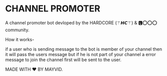 # CHANNEL PROMOTER

A channel promoter bot devloped by the HARDCORE (⚚𝙃𝘾⚚) & 🅻⭕⭕⭕ community.

How it works- 

if a user who is sending message to the bot is member of your channel then it will pass the users message but if he is not part of your channel a error message to join the channel first will be sent to the user.


MADE WITH ❤️ BY MAYVID.
